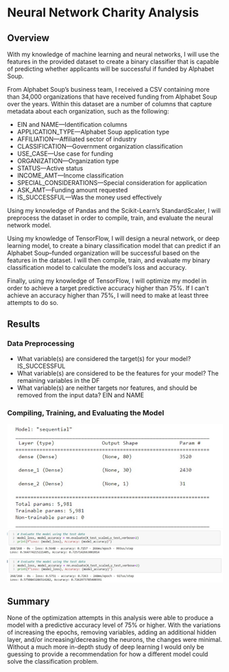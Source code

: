 # Neural Network Charity Analysis
## Overview
With my knowledge of machine learning and neural networks, I will use the features in the provided dataset to create a binary classifier that is capable of predicting whether applicants will be successful if funded by Alphabet Soup.

From Alphabet Soup’s business team, I received a CSV containing more than 34,000 organizations that have received funding from Alphabet Soup over the years. Within this dataset are a number of columns that capture metadata about each organization, such as the following:

* EIN and NAME—Identification columns
* APPLICATION_TYPE—Alphabet Soup application type
* AFFILIATION—Affiliated sector of industry
* CLASSIFICATION—Government organization classification
* USE_CASE—Use case for funding
* ORGANIZATION—Organization type
* STATUS—Active status
* INCOME_AMT—Income classification
* SPECIAL_CONSIDERATIONS—Special consideration for application
* ASK_AMT—Funding amount requested
* IS_SUCCESSFUL—Was the money used effectively

Using my knowledge of Pandas and the Scikit-Learn’s StandardScaler, I will preprocess the dataset in order to compile, train, and evaluate the neural network model.

Using my knowledge of TensorFlow, I will design a neural network, or deep learning model, to create a binary classification model that can predict if an Alphabet Soup–funded organization will be successful based on the features in the dataset. I will then compile, train, and evaluate my binary classification model to calculate the model’s loss and accuracy.

Finally, using my knowledge of TensorFlow, I will optimize my model in order to achieve a target predictive accuracy higher than 75%. If I can't achieve an accuracy higher than 75%, I will need to make at least three attempts to do so.
## Results
### Data Preprocessing
* What variable(s) are considered the target(s) for your model? IS_SUCCESSFUL
* What variable(s) are considered to be the features for your model? The remaining variables in the DF
* What variable(s) are neither targets nor features, and should be removed from the input data? EIN and NAME

### Compiling, Training, and Evaluating the Model
![SeqMod](https://github.com/jakarohu/Neural_Network_Charity_Analysis/blob/main/Resources/SeqMod.jpg)
![Eval](https://github.com/jakarohu/Neural_Network_Charity_Analysis/blob/main/Resources/Eval.jpg)
![Eval2](https://github.com/jakarohu/Neural_Network_Charity_Analysis/blob/main/Resources/Eval2.jpg)

## Summary
None of the optimization attempts in this analysis were able to produce a model with a predictive accuracy level of 75% or higher. With the variations of increasing the epochs, removing variables, adding an additional hidden layer, and/or increasing/decreasing the neurons, the changes were minimal.  Without a much more in-depth study of deep learning I would only be guessing to provide a recommendation for how a different model could solve the classification problem.
